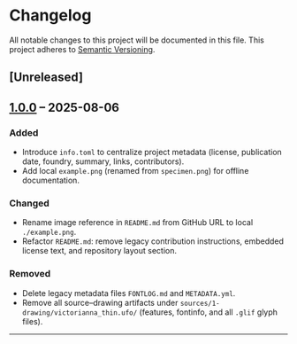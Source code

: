 # Changelog

All notable changes to this project will be documented in this file.
This project adheres to [Semantic Versioning](https://semver.org/spec/v2.0.0.html).

## [Unreleased]

## [1.0.0] – 2025-08-06

### Added
- Introduce `info.toml` to centralize project metadata (license, publication date, foundry, summary, links, contributors).
- Add local `example.png` (renamed from `specimen.png`) for offline documentation.

### Changed
- Rename image reference in `README.md` from GitHub URL to local `./example.png`.
- Refactor `README.md`: remove legacy contribution instructions, embedded license text, and repository layout section.

### Removed
- Delete legacy metadata files `FONTLOG.md` and `METADATA.yml`.
- Remove all source–drawing artifacts under `sources/1-drawing/victorianna_thin.ufo/` (features, fontinfo, and all `.glif` glyph files).

---

[1.0.0]: https://github.com/REPO_OWNER/PROJECT_NAME/compare/...v1.0.0 (Comparing agaisnt the start of the project)
